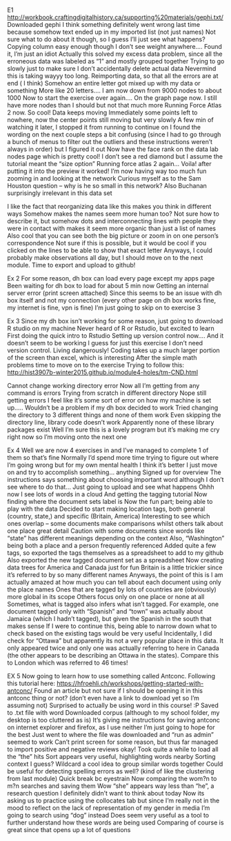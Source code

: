 E1 
http://workbook.craftingdigitalhistory.ca/supporting%20materials/gephi.txt/
Downloaded gephi
I think something definitely went wrong last time because somehow text ended up in my imported list (not just names)
Not sure what to do about it though, so I guess I’ll just see what happens?
Copying column easy enough though I don’t see weight anywhere….
Found it, I’m just an idiot
Actually this solved my excess data problem, since all the erroneous data was labeled as “1” and mostly grouped together 
Trying to go slowly just to make sure I don’t accidentally delete actual data
Nevermind this is taking wayyy too long.
Reimporting data, so that all the errors are at end ( I think)
Somehow an entire letter got mixed up with my data or something
More like 20 letters….
I am now down from 9000 nodes to about 1000
Now to start the exercise over again….
On the graph page now. I still have more nodes than I should but not that much more
Running Force Atlas 2 now. So cool! Data keeps moving
Immediately some points left to nowhere, now the center points still moving but very slowly
A few min of watching it later, I stopped it from running to continue on
I found the wording on the next couple steps a bit confusing (since I had to go through a bunch of menus to filter out the outliers and these instructions weren’t always in order) but I figured it out
Now have the face rank on the data lab nodes page which is pretty cool!
I don’t see a red diamond but I assume the tutorial meant the “size option” 
Running force atlas 2 again…
Voila! after putting it into the preview it worked!
I’m now having way too much fun zooming in and looking at the network
Curious myself as to the Sam Houston question – why is he so small in this network? Also Buchanan surprisingly irrelevant in this data set

I like the fact that reorganizing data like this makes you think in different ways
Somehow makes the names seem more human too? Not sure how to describe it, but somehow dots and interconnecting lines with people they were in contact with makes it seem more organic than just a list of names
Also cool that you can see both the big picture or zoom in on one person’s correspondence
Not sure if this is possible, but it would be cool if you clicked on the lines to be able to show that exact letter
Anyways, I could probably make observations all day, but I should move on to the next module. Time to export and upload to github!

Ex 2
For some reason, dh box can load every page except my apps page
Been waiting for dh box to load for about 5 min now
Getting an internal server error (print screen attached) 
Since this seems to be an issue with dh box itself and not my connection (every other page on dh box works fine, my internet is fine, vpn is fine) I’m just going to skip on to exercise 3

Ex 3
Since my dh box isn’t working for some reason, just going to download R studio on my machine
Never heard of R or Rstudio, but excited to learn
First doing the quick intro to Rstudio
Setting up version control now…. And it doesn’t seem to be working
I guess for just this exercise I don’t need version control. Living dangerously!
Coding takes up a much larger portion of the screen than excel, which is interesting
After the simple math problems time to move on to the exercise
Trying to follow this: http://hist3907b-winter2015.github.io/module4-holes/tm-CND.html

Cannot change working directory error 
Now all I’m getting from any command is errors
Trying from scratch in different directory
Nope still getting errors
I feel like it’s some sort of error on how my machine is set up….. Wouldn’t be a problem if my dh box decided to work
Tried changing the directory to 3 different things and none of them work
Even skipping the directory line, library code doesn’t work
Apparently none of these library packages exist
Well I’m sure this is a lovely program but it’s making me cry right now so I’m moving onto the next one

Ex 4
Well we are now 4 exercises in and I’ve managed to complete 1 of them so that’s fine
Normally I’d spend more time trying to figure out where I’m going wrong but for my own mental health I think it’s better I just move on and try to accomplish something… anything
Signed up for overview
The instructions says something about choosing important word although I don’t see where to do that…
Just going to upload and see what happens
Ohhh now I see lots of words in a cloud
And getting the tagging tutorial
Now finding where the document sets label is
Now the fun part; being able to play with the data
Decided to start making location tags, both general (country, state,) and specific (Britain, America)
Interesting to see which ones overlap – some documents make comparisons whilst others talk about one place great detail
Caution with some documents since words like “state” has different meanings depending on the context
Also, “Washington” being both a place and a person frequently referenced
Added quite a few tags, so exported the tags themselves as a spreadsheet to add to my github
Also exported the new tagged document set as a spreadsheet
Now creating data trees for America and Canada just for fun
Britain is a little trickier since it’s referred to by so many different names
Anyways, the point of this is I am actually amazed at how much you can tell about each document using only the place names
Ones that are tagged by lots of countries are (obviously) more global in its scope
Others focus only on one place or none at all
Sometimes, what is tagged also infers what isn’t tagged. For example, one document tagged only with “Spanish” and “town” was actually about Jamaica (which I hadn’t tagged), but given the Spanish in the south that makes sense
If I were to continue this, being able to narrow down what to check based on the existing tags would be very useful
Incidentally, I did check for “Ottawa” but apparently its not a very popular place in this data. It only appeared twice and only one was actually referring to here in Canada (the other appears to be describing an Ottawa in the states).  Compare this to London which was referred to 46 times!

EX 5
Now going to learn how to use something called Antconc. Following this tutorial here:
https://hfroehli.ch/workshops/getting-started-with-antconc/
Found an article but not sure if I should be opening it in this antconc thing or not? (don’t even have a link to download yet so I’m assuming not)
Surprised to actually be using word in this course! :P Saved to .txt file with word
Downloaded corpus (although to my school folder, my desktop is too cluttered as is)
It’s giving me instructions for saving antconc on internet explorer and firefox, as I use neither I’m just going to hope for the best
Just went to where the file was downloaded and “run as admin” seemed to work
Can’t print screen for some reason, but thus far managed to import positive and negative reviews okay!
Took quite a while to load all the “the” hits
Sort appears very useful, highlighting words nearby
Sorting context I guess?
Wildcard a cool idea to group similar words together 
Could be useful for detecting spelling errors as well? (kind of like the clustering from last module)
 Quick break bc eyestrain
Now comparing the wom?n to m?n searches and saving them
Wow “she” appears way less than “he”, a research question I definitely didn’t want to think about today
Now its asking us to practice using the collocates tab but since I’m really not in the mood to reflect on the lack of representation of my gender in media I’m going to search using “dog” instead 
Does seem very useful as a tool to further understand how these words are being used
Comparing of course is great since that opens up a lot of questions
